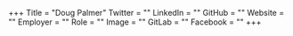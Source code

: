 +++
Title = "Doug Palmer"
Twitter = ""
LinkedIn = ""
GitHub = ""
Website = ""
Employer = ""
Role = ""
Image = ""
GitLab = ""
Facebook = ""
+++
